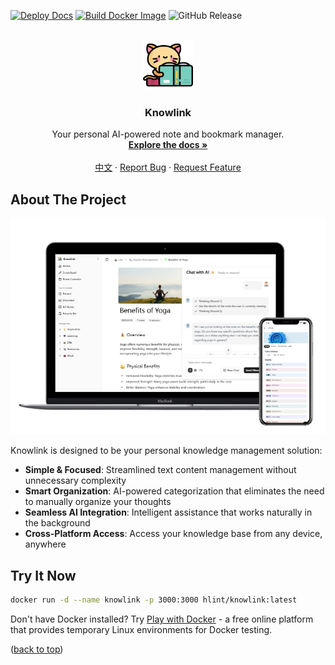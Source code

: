 <a id="readme-top"></a>

[![Deploy Docs](https://github.com/hlint/knowlink/actions/workflows/deploy-docs.yml/badge.svg)](https://github.com/hlint/knowlink/actions/workflows/deploy-docs.yml)
[![Build Docker Image](https://github.com/hlint/knowlink/actions/workflows/build-docker.yml/badge.svg)](https://github.com/hlint/knowlink/actions/workflows/build-docker.yml)
![GitHub Release](https://img.shields.io/github/v/release/hlint/knowlink)

<br />

<div align="center">
  <a href="https://github.com/hlint/knowlink">
    <img src="public/logo.png" alt="Logo" width="80" height="80">
  </a>

  <h3 align="center">Knowlink</h3>

  <p align="center">
    Your personal AI-powered note and bookmark manager.
    <br />
    <a href="https://hlint.github.io/knowlink"><strong>Explore the docs »</strong></a>
    <br />
    <br /> 
		<a href="./README_ZH.md">中文</a>
		&middot;
    <a href="https://github.com/hlint/knowlink/issues/new?labels=bug&template=bug-report---.md">Report Bug</a>
    &middot;
    <a href="https://github.com/hlint/knowlink/issues/new?labels=enhancement&template=feature-request---.md">Request Feature</a>
  </p>
</div>

## About The Project

![mockup](./docs/public/mockup.png)

Knowlink is designed to be your personal knowledge management solution:

- **Simple & Focused**: Streamlined text content management without unnecessary complexity
- **Smart Organization**: AI-powered categorization that eliminates the need to manually organize your thoughts
- **Seamless AI Integration**: Intelligent assistance that works naturally in the background
- **Cross-Platform Access**: Access your knowledge base from any device, anywhere

## Try It Now

```bash
docker run -d --name knowlink -p 3000:3000 hlint/knowlink:latest
```

Don't have Docker installed? Try [Play with Docker](https://labs.play-with-docker.com/) - a free online platform that provides temporary Linux environments for Docker testing.

<p>(<a href="#readme-top">back to top</a>)</p>
